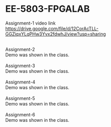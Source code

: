 # EE-5803-FPGALAB

Assignment-1 video link
<br>
https://drive.google.com/file/d/12CorAcTLL-GGZiqxYLqPHw3Yvx2fdwhJ/view?usp=sharing

<br>
Assignment-2
<br>
Demo was shown in the class.

<br>
<br>
Assignment-3
<br>
Demo was shown in the class.

<br>
<br>
Assignment-4
<br>
Demo was shown in the class.

<br>
<br>
Assignment-5
<br>
Demo was shown in the class.

<br>
<br>
Assignment-6
<br>
Demo was shown in the class.
